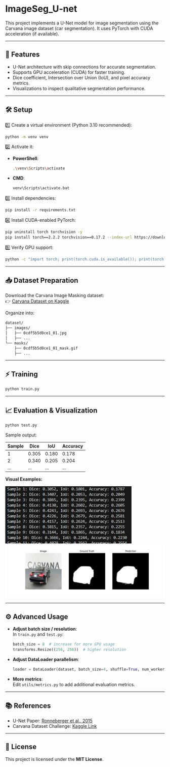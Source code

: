 # ImageSeg_U-net

This project implements a U-Net model for image segmentation using the Carvana image dataset (car segmentation). It uses PyTorch with CUDA acceleration (if available).

---

## 🚀 Features

- U-Net architecture with skip connections for accurate segmentation.
- Supports GPU acceleration (CUDA) for faster training.
- Dice coefficient, Intersection over Union (IoU), and pixel accuracy metrics.
- Visualizations to inspect qualitative segmentation performance.

---

## 🛠️ Setup

1️⃣ Create a virtual environment (Python 3.10 recommended):

```bash
python -m venv venv
```

2️⃣ Activate it:

- **PowerShell**:
  ```bash
  .\venv\Scripts\activate
  ```
- **CMD**:
  ```bash
  venv\Scripts\activate.bat
  ```

3️⃣ Install dependencies:

```bash
pip install -r requirements.txt
```

4️⃣ Install CUDA-enabled PyTorch:

```bash
pip uninstall torch torchvision -y
pip install torch==2.2.2 torchvision==0.17.2 --index-url https://download.pytorch.org/whl/cu121
```

5️⃣ Verify GPU support:

```bash
python -c "import torch; print(torch.cuda.is_available()); print(torch.cuda.get_device_name(0))"
```

---

## 📥 Dataset Preparation

Download the Carvana Image Masking dataset:  
👉 [Carvana Dataset on Kaggle](https://www.kaggle.com/c/carvana-image-masking-challenge/data)

Organize into:

```
dataset/
├── images/
│   ├── 0cdf5b5d0ce1_01.jpg
│   ├── ...
└── masks/
    ├── 0cdf5b5d0ce1_01_mask.gif
    ├── ...
```

---

## ⚡ Training

```bash
python train.py
```

---

## 📈 Evaluation & Visualization

```bash
python test.py
```

Sample output:

| Sample | Dice  | IoU   | Accuracy |
|--------|-------|-------|----------|
| 1      | 0.305 | 0.180 | 0.178    |
| 2      | 0.340 | 0.205 | 0.204    |
| ...    | ...   | ...   | ...      |

**Visual Examples:**

![Example](./sample_image_unet.png)
![Example2](./Test_unet.png)

---

## ⚙️ Advanced Usage

- **Adjust batch size / resolution**:  
  In `train.py` and `test.py`:
  ```python
  batch_size = 8  # increase for more GPU usage
  transforms.Resize((256, 256))  # higher resolution
  ```

- **Adjust DataLoader parallelism**:  
  ```python
  loader = DataLoader(dataset, batch_size=4, shuffle=True, num_workers=4, pin_memory=True)
  ```

- **More metrics**:  
  Edit `utils/metrics.py` to add additional evaluation metrics.

---

## 📚 References

- U-Net Paper: [Ronneberger et al., 2015](https://arxiv.org/abs/1505.04597)
- Carvana Dataset Challenge: [Kaggle Link](https://www.kaggle.com/c/carvana-image-masking-challenge)

---

## 📜 License

This project is licensed under the **MIT License**.